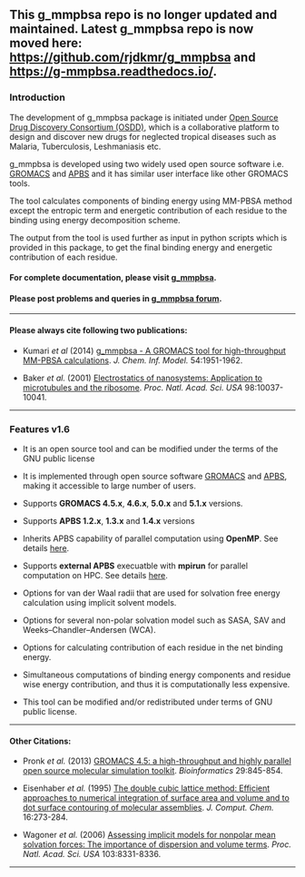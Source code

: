 ## This g_mmpbsa repo is no longer updated and maintained. Latest g_mmpbsa repo is now moved here: https://github.com/rjdkmr/g_mmpbsa and https://g-mmpbsa.readthedocs.io/. 


### Introduction


The development of g_mmpbsa package is initiated under [Open Source Drug Discovery Consortium (OSDD)][OSDD], which is a collaborative platform to design and discover new drugs for neglected tropical diseases such as Malaria, Tuberculosis, Leshmaniasis etc.

g_mmpbsa is developed using two widely used open source software i.e. [GROMACS][GROMACS] and [APBS][APBS] and it has similar user interface like other GROMACS tools.

The tool calculates components of binding energy using MM-PBSA method except the entropic term and energetic contribution of each residue to the binding using energy decomposition scheme.

The output from the tool is used further as input in python scripts which is provided in this package, to get the final binding energy and energetic contribution of each residue.

#### For complete documentation, please visit [g_mmpbsa](http://rashmikumari.github.io/g_mmpbsa/).
#### Please post problems and queries in [g_mmpbsa forum](https://groups.google.com/d/forum/g_mmpbsa).

***

#### Please always cite following two publications:

* Kumari _et al_ (2014) [g_mmpbsa - A GROMACS tool for high-throughput MM-PBSA calculations][g_mmpbsa paper]. _J. Chem. Inf. Model._ 54:1951-1962.

* Baker _et al._ (2001) [Electrostatics of nanosystems: Application to microtubules and the ribosome][apbs paper]. _Proc. Natl. Acad. Sci. USA_  98:10037-10041.

***


### Features v1.6


*   It is an open source tool and can be modified under the terms of the GNU public license

*   It is implemented through open source software [GROMACS][GROMACS] and [APBS][APBS], making it accessible to large number of users.

*   Supports **GROMACS 4.5.x**, **4.6.x**, **5.0.x** and **5.1.x** versions.

*   Supports **APBS 1.2.x**, **1.3.x** and **1.4.x** versions

*   Inherits APBS capability of parallel computation using **OpenMP**. See details [here](http://rashmikumari.github.io/g_mmpbsa/How-to-Run.html#openmp).

*   Supports **external APBS** execuatble with **mpirun** for parallel computation on HPC. See details [here](http://rashmikumari.github.io/g_mmpbsa/How-to-Run.html#mpirun).

*   Options for van der Waal radii that are used for solvation free energy calculation using implicit solvent models.

*   Options for several non-polar solvation model such as SASA, SAV and Weeks–Chandler–Andersen (WCA).

*   Options for calculating contribution of each residue in the net binding energy.

*   Simultaneous computations of binding energy components and residue wise energy contribution, and thus it is computationally less expensive.

*   This tool can be modified and/or redistributed under terms of GNU public license.


***

#### Other Citations:

* Pronk _et al._ (2013) [GROMACS 4.5: a high-throughput and highly parallel open source molecular simulation toolkit][gromacs paper]. _Bioinformatics_ 29:845-854.

* Eisenhaber _et al._ (1995) [The double cubic lattice method: Efficient approaches to numerical integration of surface area and volume and to dot surface contouring of molecular assemblies][sasa paper]. _J. Comput. Chem._ 16:273-284.

* Wagoner _et al._ (2006) [Assessing implicit models for nonpolar mean solvation forces: The importance of dispersion and volume terms][wca paper]. _Proc. Natl. Acad. Sci. USA_  103:8331-8336.

* * *

[OSDD]: http://www.osdd.net/
[GROMACS]: http://www.gromacs.org/
[APBS]: http://www.poissonboltzmann.org/
[forum]: https://groups.google.com/d/forum/g_mmpbsa
[g_mmpbsa paper]: http://pubs.acs.org/doi/abs/10.1021/ci500020m
[apbs paper]: http://www.pnas.org/content/98/18/10037.abstract
[gromacs paper]: http://bioinformatics.oxfordjournals.org/content/29/7/845.abstract
[sasa paper]: http://onlinelibrary.wiley.com/doi/10.1002/jcc.540160303/abstract
[wca paper]: http://www.pnas.org/content/103/22/8331.abstract
